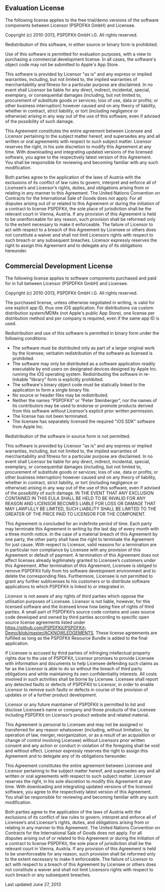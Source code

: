 Evaluation License
------------------
The following license applies to the free trial/demo versions of the software components between Licensor (PSPDFKit GmbH) and Licensee.

Copyright (c) 2010-2013, PSPDFKit GmbH i.G.
All rights reserved.

Redistribution of this software, in either source or binary form is prohibited.

Use of this software is permitted for evaluation purposes, with a view to purchasing a commercial development license.
In all cases, the software's object code may not be submitted to Apple's App Store.

This software is provided by Licensor "as is" and any express or implied warranties, including, but not limited to, the implied warranties of merchantability and fitness for a particular purpose are disclaimed. In no event shall Licensor be liable for any direct, indirect, incidental, special, exemplary, or consequential damages (including, but not limited to, procurement of substitute goods or services; loss of use, data or profits; or other business interruption) however caused and on any theory of liability, whether in contract, strict liability, or tort (including negligence or otherwise) arising in any way out of the use of this software, even if advised of the possibility of such damage.

This Agreement constitutes the entire agreement between Licensee and Licensor pertaining to the subject matter hereof, and supersedes any and all written or oral agreements with respect to such subject matter. Licensor reserves the right, in his sole discretion to modify this Agreement at any time. With downloading and integrating updated versions of the licensed software, you agree to the respectively latest version of this Agreement. You shall be responsible for reviewing and becoming familiar with any such modification.

Both parties agree to the application of the laws of Austria with the exclusions of its conflict of law rules to govern, interpret and enforce all of Licensee’s and Licensor’s rights, duties, and obligations arising from or relating in any manner to this Agreement. The United Nations Convention on Contracts for the International Sale of Goods does not apply. For all disputes arising out of or related to this Agreement or during the initiation of a contract to license PSPDFKit, the sole place of jurisdiction shall be the relevant court in Vienna, Austria. If any provision of this Agreement is held to be unenforceable for any reason, such provision shall be reformed only to the extent necessary to make it enforceable. The failure of Licensor to act with respect to a breach of this Agreement by Licensee or others does not constitute a waiver and shall not limit Licensors rights with respect to such breach or any subsequent breaches. Licensor expressly reserves the right to assign this Agreement and to delegate any of its obligations hereunder.


Commercial Development License
------------------------------
The following license applies to software components purchased and paid for in full between Licensor (PSPDFKit GmbH) and Licensee.

Copyright (c) 2010-2013, PSPDFKit GmbH i.G.
All rights reserved.

The purchased license, unless otherwise negotiated in writing, is valid for one explicit app ID, thus one iOS application. For distributions via custom distribution system/MDMs (not Apple's public App Store), one license per distribution method and per company is required, even if the same app ID is used.

Redistribution and use of this software is permitted in binary form under the following conditions:

* The software must be distributed only as part of a larger original work by the licensee; verbatim redistribution of the software as licensed is prohibited.
* The software may only be distributed as a software application readily executable by end users on designated devices designed by Apple Inc. running the iOS operating system. Redistributing the software in re-linkable "library" form is explicitly prohibited.
* The software's binary object code must be statically linked to the application to form a single binary file.
* No source or header files may be redistributed.
* Neither the names “PSPDFKit” or “Peter Steinberger”, nor the names of its contributors may be used to endorse or promote products derived from this software without Licensor’s explicit prior written permission.
* The license has not been terminated.
* The licensee has separately licensed the required "iOS SDK" software from Apple Inc.

Redistribution of the software in source form is not permitted.

This software is provided by Licensor "as is" and any express or implied warranties, including, but not limited to, the implied warranties of merchantability and fitness for a particular purpose are disclaimed. In no event shall Licensor be liable for any direct, indirect, incidental, special, exemplary, or consequential damages (including, but not limited to, procurement of substitute goods or services; loss of use, data or profits; or other business interruption) however caused and on any theory of liability, whether in contract, strict liability, or tort (including negligence or otherwise) arising in any way out of the use of this software, even if advised of the possibility of such damage. IN THE EVENT THAT ANY EXCLUSION CONTAINED IN THIS EULA SHALL BE HELD TO BE INVALID FOR ANY REASON AND LICENSOR BECOMES LIABLE FOR LOSS OR DAMAGE THAT MAY LAWFULLY BE LIMITED, SUCH LIABILITY SHALL BE LIMITED TO THE GREATER OF THE PRICE PAID TO LICENSOR FOR THE COMPONENT.

This Agreement is concluded for an indefinite period of time. Each party may terminate this Agreement in writing by the last day of every month with a three month notice. In the case of a material breach of this Agreement by one party, the other party shall have the right to terminate the Agreement for just cause. With respect to Licensor, valid reasons for a termination are in particular non compliance by Licensee with any provision of this Agreement or default of payment. A termination of this Agreement does not affect licenses already legitimately granted to Licensee’s customers under this Agreement. After termination of this Agreement, Licensee is obliged to remove PSPDFKit fully from his software development environment and to delete the corresponding files. Furthermore, Licensee is not permitted to grant any further sublicenses to his customers or to distribute software applications to which PSPDFKit is linked to or integrated in. 

Licensor is not aware of any rights of third parties which oppose the utilisation purposes of Licensee. Licensor is not liable, however, for this licensed software and the licensed know how being free of rights of third parties. A small part of PSPDFKit’s source code contains and uses source code developed and owned by third parties according to specific open source license agreements listed under https://github.com/PSPDFKit/PSPDFKit-Demo/blob/master/ACKNOWLEDGEMENTS. These license agreements are fulfilled as long as the PSPDFKit Resource Bundle is added to the final application.

If Licensee is accused by third parties of infringing intellectual property rights due to the use of PSPDFKit, Licensor promises to provide Licensee with information and documents to help Licensee defending such claims as far as the Licensor is able to do so without the breach of third party obligations and while maintaining its own confidentiality interests. All costs involved in such activities shall be borne by Licensee. Licensee shall report any detected faults or defects of PSPDFKit to Licensor, in order to enable Licensor to remove such faults or defects in course of the provision of updates or of a further product development. 

Licensor or any future maintainer of PSPDFKit is permitted to list and disclose Licensee’s name or company and those products of the Licensee including PSPDFKit on Licensor’s product website and related material.

This Agreement is personal to Licensee and may not be assigned or transferred for any reason whatsoever (including, without limitation, by operation of law, merger, reorganization, or as a result of an acquisition or change of control involving Licensee) without Licensors prior written consent and any action or conduct in violation of the foregoing shall be void and without effect. Licensor expressly reserves the right to assign this Agreement and to delegate any of its obligations hereunder.

This Agreement constitutes the entire agreement between Licensee and Licensor pertaining to the subject matter hereof, and supersedes any and all written or oral agreements with respect to such subject matter. Licensor reserves the right, in his sole discretion to modify this Agreement at any time. With downloading and integrating updated versions of the licensed software, you agree to the respectively latest version of this Agreement. You shall be responsible for reviewing and becoming familiar with any such modification.

Both parties agree to the application of the laws of Austria with the exclusions of its conflict of law rules to govern, interpret and enforce all of Licensee’s and Licensor’s rights, duties, and obligations arising from or relating in any manner to this Agreement. The United Nations Convention on Contracts for the International Sale of Goods does not apply. For all disputes arising out of or related to this Agreement or during the initiation of a contract to license PSPDFKit, the sole place of jurisdiction shall be the relevant court in Vienna, Austria. If any provision of this Agreement is held to be unenforceable for any reason, such provision shall be reformed only to the extent necessary to make it enforceable. The failure of Licensor to act with respect to a breach of this Agreement by Licensee or others does not constitute a waiver and shall not limit Licensors rights with respect to such breach or any subsequent breaches. 

Last updated June 27, 2013